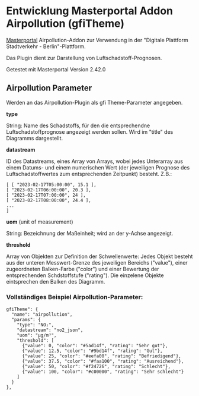 Entwicklung Masterportal Addon Airpollution (gfiTheme)
======================================================

[Masterportal](https://bitbucket.org/geowerkstatt-hamburg/masterportal/src/dev/) Airpollution-Addon zur Verwendung in der "Digitale Plattform Stadtverkehr - Berlin"-Plattform.

Das Plugin dient zur Darstellung von Luftschadstoff-Prognosen.

Getestet mit Masterportal Version 2.42.0


## Airpollution Parameter

Werden an das Airpollution-Plugin als gfi Theme-Parameter angegeben.

**type**

String: Name des Schadstoffs, für den die entsprechendne Luftschadstoffprognose angezeigt werden sollen. Wird im "title" des Diagramms dargestellt.

**datastream**

ID des Datastreams, eines Array von Arrays, wobei jedes Unterarray aus einem Datums- und einem numerischen Wert (der jeweiligen Prognose des Luftschadstoffwertes zum entsprechenden Zeitpunkt) besteht. Z.B.: 
```
[ [ "2023-02-17T05:00:00", 15.1 ], 
[ "2023-02-17T06:00:00", 20.3 ], 
[ "2023-02-17T07:00:00", 24 ], 
[ "2023-02-17T08:00:00", 24.4 ], 
... 
]
```

**uom** (unit of measurement)

String: Bezeichnung der Maßeinheit; wird an der y-Achse angezeigt.

**threshold**

Array von Objekten zur Definition der Schwellenwerte:
Jedes Objekt besteht aus der unteren Messwert-Grenze des jeweiligen Bereichs ("value"), einer zugeordneten Balken-Farbe ("color") und einer Bewertung der entsprechenden Schdstoffstufe ("rating"). Die einzelene Objekte eintsprechen den Balken des Diagramm.


### Vollständiges Beispiel Airpollution-Parameter:

```
gfiTheme": {
  "name": "airpollution",
  "params": {
    "type": "NO₂",
    "datastream": "no2_json",
    "uom": "µg/m³",
    "threshold": [
      {"value": 0, "color": "#5ad14f", "rating": "Sehr gut"},
      {"value": 12.5, "color": "#9bd14f", "rating": "Gut"},
      {"value": 25, "color": "#eefa00", "rating": "Befriedigend"},
      {"value": 37.5, "color": "#faa100", "rating": "Ausreichend"},
      {"value": 50, "color": "#f24726", "rating": "Schlecht"},
      {"value": 100, "color": "#c00000", "rating": "Sehr schlecht"}
    ]
  }
},
```
